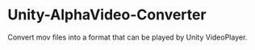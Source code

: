 # Unity-AlphaVideo-Converter
Convert mov files into a format that can be played by Unity VideoPlayer.
